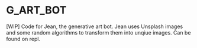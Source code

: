 # G_ART_BOT

[WIP] Code for Jean, the generative art bot. Jean uses Unsplash images and some random algorithms to transform them into unqiue images. Can be found on repl. 

